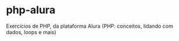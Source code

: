 # php-alura
Exercicios de PHP, da plataforma Alura (PHP: conceitos, lidando com dados, loops e mais)
